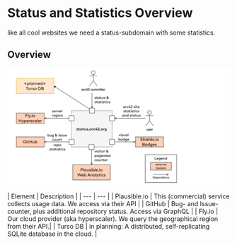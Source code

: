 # Status and Statistics Overview
like all cool websites we need a status-subdomain with some statistics.

## Overview

![context diagram](docs/3-context-status-arc42-org.drawio.png)


| Element | Description |
| --- | --- |
| Plausible.io | This (commercial) service collects usage data. We access via their API |
| GitHub | Bug- and Issue-counter, plus additional repository status. Access via GraphQL |
| Fly.io | Our cloud provider (aka hyperscaler). We query the geographical region from their API.|
| Turso DB | in planning: A distributed, self-replicating SQLite database in the cloud. |
